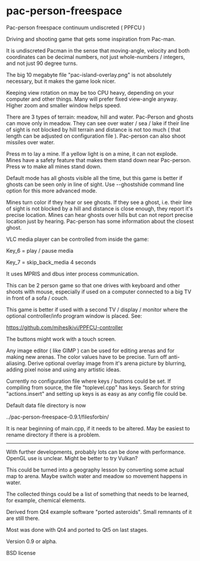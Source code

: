 # pac-person-freespace

Pac-person freespace continuum undiscreted ( PPFCU )

Driving and shooting game that gets some inspiration from Pac-man. 

It is undiscreted Pacman in the sense that moving-angle, velocity and both coordinates can be decimal numbers, not just whole-numbers / integers, and not just 90 degree turns.

The big 10 megabyte file "pac-island-overlay.png" is not absolutely necessary, but it makes the game look nicer.

Keeping view rotation on may be too CPU heavy, depending on your computer and other things. Many will prefer fixed view-angle anyway. Higher zoom and smaller window helps speed.

There are 3 types of terrain: meadow, hill and water. Pac-Person and ghosts can move only in meadow. They can see over water / sea / lake if their line of sight is not blocked by hill terrain and distance is not too much ( that length can be adjusted on configuration file ). Pac-person can also shoot missiles over water. 

Press m to lay a mine. If a yellow light is on a mine, it can not explode. Mines have a safety feature that makes them stand down near Pac-person. Press w to make all mines stand down. 

Default mode has all ghosts visible all the time, but this game is better if ghosts can be seen only in line of sight. Use --ghostshide command line option for this more advanced mode.

Mines turn color if they hear or see ghosts. If they see a ghost, i.e. their line of sight is not blocked by a hill and distance is close enough, they report it's precise location. Mines can hear ghosts over hills but can not report precise location just by hearing. Pac-person has some information about the closest ghost.

VLC media player can be controlled from inside the game:

Key_6 = play / pause media

Key_7 = skip_back_media 4 seconds

It uses MPRIS and dbus inter process communication. 

This can be 2 person game so that one drives with keyboard and other shoots with mouse, especially if used on a computer connected to a big TV in front of a sofa / couch.

This game is better if used with a second TV / display / monitor where the optional controller/info program window is placed. See:

https://github.com/miheslkivi/PPFCU-controller

The buttons might work with a touch screen. 

Any image editor ( like GIMP ) can be used for editing arenas and for making new arenas. The color values have to be precise. Turn off anti-aliasing. Derive optional overlay image from it's arena picture by blurring, adding pixel noise and using any artistic ideas.

Currently no configuration file where keys / buttons could be set. If compiling from source, the file "toplevel.cpp" has keys. Search for string "actions.insert" and setting up keys is as easy as any config file could be.

Default data file directory is now

../pac-person-freespace-0.9.1/filesforbin/

It is near beginning of main.cpp, if it needs to be altered. May be easiest to rename directory if there is a problem.

---------------------------------------

With further developments, probably lots can be done with performance. OpenGL use is unclear. Might be better to try Vulkan?

This could be turned into a geography lesson by converting some actual map to arena.
Maybe switch water and meadow so movement happens in water.

The collected things could be a list of something that needs to be learned, for example, chemical elements.

Derived from Qt4 example software "ported asteroids". Small remnants of it are still there.

Most was done with Qt4 and ported to Qt5 on last stages.

Version 0.9 or alpha.

BSD license




